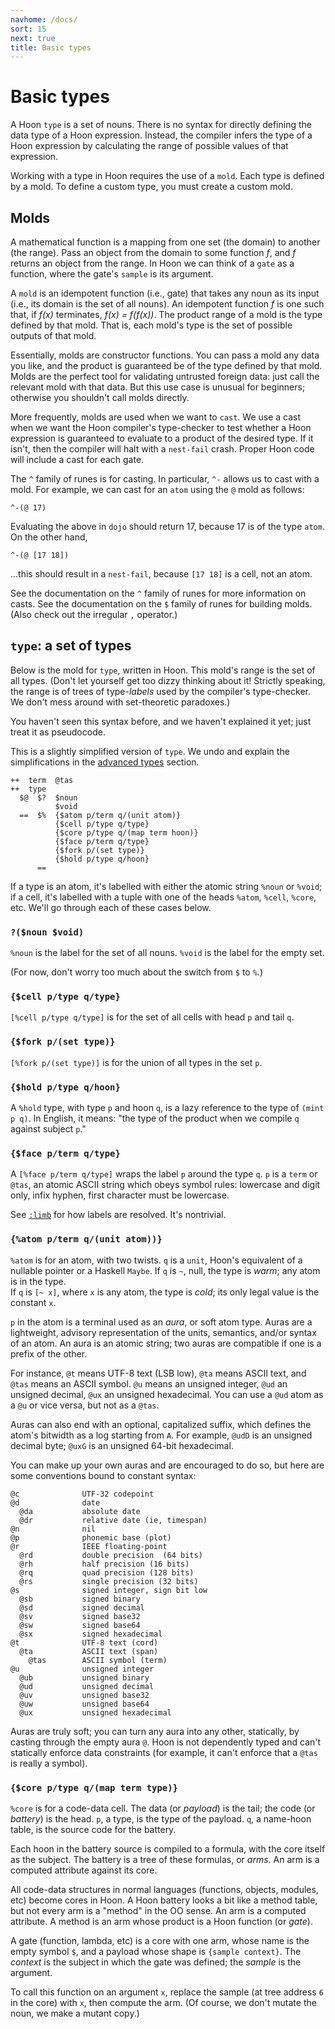 ```yaml
---
navhome: /docs/
sort: 15
next: true
title: Basic types
---
```


# Basic types

A Hoon `type` is a set of nouns. There is no syntax for directly 
defining the data type of a Hoon expression. Instead, the compiler 
infers the type of a Hoon expression by calculating the range of 
possible values of that expression.

Working with a type in Hoon requires the use of a `mold`. Each 
type is defined by a mold. To define a custom type, you must create 
a custom mold.

## Molds

A mathematical function is a mapping from one set (the domain) to 
another (the range). Pass an object from the domain to some 
function *f*, and *f* returns an object from the range. In Hoon we 
can think of a `gate` as a function, where the gate's `sample` is 
its argument.

A `mold` is an idempotent function (i.e., gate) that takes any noun 
as its input (i.e., its domain is the set of all nouns). An 
idempotent function *f* is one such that, if *f(x)* terminates, 
*f(x) = f(f(x))*.  The product range of a mold is the type defined 
by that mold. That is, each mold's type is the set of possible 
outputs of that mold.

Essentially, molds are constructor functions. You can pass a mold 
any data you like, and the product is guaranteed be of the type 
defined by that mold. Molds are the perfect tool for validating 
untrusted foreign data: just call the relevant mold with that data. 
But this use case is unusual for beginners; otherwise you shouldn't 
call molds directly.

More frequently, molds are used when we want to `cast`. We use a 
cast when we want the Hoon compiler's type-checker to test whether 
a Hoon expression is guaranteed to evaluate to a product of the 
desired type. If it isn't, then the compiler will halt with a 
`nest-fail` crash. Proper Hoon code will include a cast for each
gate.

The `^` family of runes is for casting. In particular, `^-` allows 
us to cast with a mold. For example, we can cast for an `atom` using 
the `@` mold as follows:

```
^-(@ 17)
```

Evaluating the above in `dojo` should return 17, because 17 is of 
the type `atom`.  On the other hand,

```
^-(@ [17 18])
```

...this should result in a `nest-fail`, because `[17 18]` is a cell, 
not an atom.

See the documentation on the `^` family of runes for more information 
on casts. See the documentation on the `$` family of runes for 
building molds. (Also check out the irregular `,` operator.)

## `type`: a set of types

Below is the mold for `type`, written in Hoon. This mold's range is 
the set of all types. (Don't let yourself get too dizzy thinking 
about it! Strictly speaking, the range is of trees of type-*labels* 
used by the compiler's type-checker. We don't mess around with 
set-theoretic paradoxes.)

You haven't seen this syntax before, and we haven't explained it yet; 
just treat it as pseudocode.

This is a slightly simplified version of `type`.  We undo and 
explain the simplifications in the [advanced types](../advanced) 
section.

```
++  term  @tas
++  type
  $@  $?  $noun
          $void
  ==  $%  {$atom p/term q/(unit atom)}
          {$cell p/type q/type}
          {$core p/type q/(map term hoon)}
          {$face p/term q/type}
          {$fork p/(set type)}
          {$hold p/type q/hoon}
      ==
```

If a type is an atom, it's labelled with either the atomic string 
`%noun` or `%void`; if a cell, it's labelled with a tuple with one of 
the heads `%atom`, `%cell`, `%core`, etc.  We'll go through each of 
these cases below.

### `?($noun $void)`

`%noun` is the label for the set of all nouns. `%void` is the label 
for the empty set. 

(For now, don't worry too much about the switch from `$` to `%`.)

### `{$cell p/type q/type}`

`[%cell p/type q/type]` is for the set of all cells with head `p` and
tail `q`.

### `{$fork p/(set type)}`

`[%fork p/(set type)]` is for the union of all types in the set `p`.

### `{$hold p/type q/hoon}`

A `%hold` type, with type `p` and hoon `q`, is a lazy reference
to the type of `(mint p q)`.  In English, it means: "the type of
the product when we compile `q` against subject `p`."

### `{$face p/term q/type}`

A `[%face p/term q/type]` wraps the label `p` around the type
`q`.  `p` is a `term` or `@tas`, an atomic ASCII string which
obeys symbol rules: lowercase and digit only, infix hyphen,
first character must be lowercase.

See [`:limb`](../twig/limb/limb) for how labels are resolved.  It's
nontrivial.

### `{%atom p/term q/(unit atom))}`

`%atom` is for an atom, with two twists.  `q` is a `unit`, Hoon's
equivalent of a nullable pointer or a Haskell `Maybe`.  If `q`
is `~`, null, the type is *warm*; any atom is in the type.  
If `q` is `[~ x]`, where `x` is any atom, the type is *cold*;
its only legal value is the constant `x`.

`p` in the atom is a terminal used as an *aura*, or soft atom
type.  Auras are a lightweight, advisory representation of the
units, semantics, and/or syntax of an atom.  An aura is an atomic
string; two auras are compatible if one is a prefix of the other.

For instance, `@t` means UTF-8 text (LSB low), `@ta` means ASCII
text, and `@tas` means an ASCII symbol.  `@u` means an unsigned
integer, `@ud` an unsigned decimal, `@ux` an unsigned
hexadecimal.  You can use a `@ud` atom as a `@u` or vice versa,
but not as a `@tas`.

Auras can also end with an optional, capitalized suffix, which
defines the atom's bitwidth as a log starting from `A`.  For
example, `@udD` is an unsigned decimal byte; `@uxG` is an
unsigned 64-bit hexadecimal.

You can make up your own auras and are encouraged to do so, but
here are some conventions bound to constant syntax:

```
@c              UTF-32 codepoint
@d              date
  @da           absolute date
  @dr           relative date (ie, timespan)
@n              nil
@p              phonemic base (plot)
@r              IEEE floating-point
  @rd           double precision  (64 bits)
  @rh           half precision (16 bits)
  @rq           quad precision (128 bits)
  @rs           single precision (32 bits)
@s              signed integer, sign bit low
  @sb           signed binary
  @sd           signed decimal
  @sv           signed base32
  @sw           signed base64
  @sx           signed hexadecimal
@t              UTF-8 text (cord)
  @ta           ASCII text (span)
    @tas        ASCII symbol (term)
@u              unsigned integer
  @ub           unsigned binary
  @ud           unsigned decimal
  @uv           unsigned base32
  @uw           unsigned base64
  @ux           unsigned hexadecimal
```

Auras are truly soft; you can turn any aura into any other,
statically, by casting through the empty aura `@`.  Hoon is not
dependently typed and can't statically enforce data constraints
(for example, it can't enforce that a `@tas` is really a symbol).

### `{$core p/type q/(map term type)}`

`%core` is for a code-data cell.  The data (or *payload*) is the
tail; the code (or *battery*) is the head.  `p`, a type, is the
type of the payload.  `q`, a name-hoon table, is the source code
for the battery.

Each hoon in the battery source is compiled to a formula, with
the core itself as the subject.  The battery is a tree of these
formulas, or *arms*.  An arm is a computed attribute against its
core.

All code-data structures in normal languages (functions, objects,
modules, etc) become cores in Hoon.  A Hoon battery looks a bit
like a method table, but not every arm is a "method" in the OO
sense.  An arm is a computed attribute.  A method is an arm whose
product is a Hoon function (or *gate*).

A gate (function, lambda, etc) is a core with one arm, whose name
is the empty symbol `$`, and a payload whose shape is `{sample
context}`.  The *context* is the subject in which the gate was
defined; the *sample* is the argument.

To call this function on an argument `x`, replace the sample (at
tree address `6` in the core) with `x`, then compute the arm.
(Of course, we don't mutate the noun, we make a mutant copy.)
